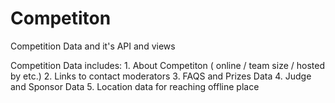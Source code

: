 # Competiton 

Competition Data and it's API and views

Competition Data includes:
    1. About Competiton ( online / team size / hosted by etc.)
    2. Links to contact moderators
    3. FAQS and Prizes Data
    4. Judge and Sponsor Data
    5. Location data for reaching offline place
   